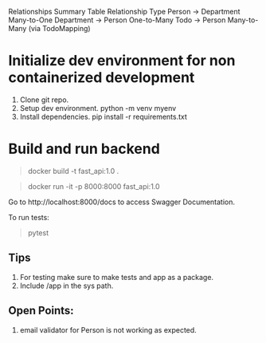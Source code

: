 Relationships Summary
Table	Relationship Type
Person → Department	Many-to-One
Department → Person	One-to-Many
Todo → Person	Many-to-Many (via TodoMapping)

# Initialize dev environment for non containerized development

1) Clone git repo.
2) Setup dev environment.
    python -m venv myenv
3) Install dependencies.
    pip install -r requirements.txt


# Build and run backend

> docker build -t fast_api:1.0 .

> docker run -it -p 8000:8000 fast_api:1.0

Go to http://localhost:8000/docs to access Swagger Documentation.

To run tests:

> pytest

## Tips

1) For testing make sure to make tests and app as a package.
2)  Include /app in the sys path.

## Open Points:
1) email validator for Person is not working as expected.